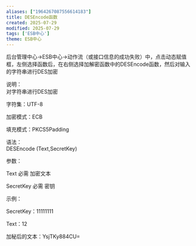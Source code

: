 ```yaml
---
aliases: ["1964267087556614183"]
title: DESEncode函数
created: 2025-07-29
modified: 2025-07-29
tags: ['ESB中心']
theme: ESB中心
---
```


后台管理中心->ESB中心->动作流（或接口信息的成功失败）中，点击动态赋值框，左侧选择函数后，在右侧选择加解密函数中的DESEncode函数，然后对输入的字符串进行DES加密  

说明：  
对字符串进行DES加密

字符集：UTF-8

加密模式：ECB

填充模式：PKCS5Padding

语法：  
DESEncode (Text,SecretKey)  

参数：

Text 必需 加密文本

SecretKey 必需 密钥

示例：

SecretKey：11111111

Text：12

加秘后的文本：YsjTKy884CU=